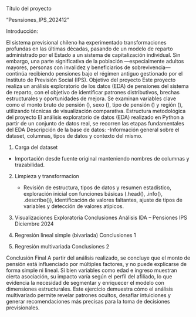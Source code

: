 Título del proyecto

“Pesnsiones_IPS_202412”

 Introducción: 
 
El sistema previsional chileno ha experimentado transformaciones profundas en las últimas décadas, pasando de un modelo de reparto administrado por el Estado a un sistema de capitalización individual. Sin embargo, una parte significativa de la población —especialmente adultos mayores, personas con invalidez y beneficiarios de sobrevivencia— continúa recibiendo pensiones bajo el régimen antiguo gestionado por el Instituto de Previsión Social (IPS).
Objetivo del proyecto
Este proyecto realiza un análisis exploratorio de los datos (EDA) de pensiones del sistema de reparto, con el objetivo de identificar patrones distributivos, brechas estructurales y oportunidades de mejora. Se examinan variables clave como el monto bruto de pensión (), sexo (), tipo de pensión () y región (), utilizando técnicas de visualización comparativa.
Estructura metodológica del proyecto
El análisis exploratorio de datos (EDA) realizado en Python a partir de un conjunto de datos real, se recorren las etapas fundamentales del EDA
Descripción de la base de datos: 
-Información general sobre el dataset, columnas, tipos de datos y contexto del mismo.
1.  Carga del dataset
   - Importación desde fuente original manteniendo nombres de columnas y trazabilidad.
2. Limpieza y transformacion
    - Revisión de estructura, tipos de datos y resumen estadístico, exploración inicial con
      funciones básicas (.head(), .info(), .describe()), identificación de valores faltantes, ajuste
     de tipos de variables y detección de valores atípicos.

3. Visualizaciones Exploratoria
    Conclusiones Análisis IDA – Pensiones IPS Diciembre 2024
4. Regresión lineal simple (bivariada)
   Conclusiones 1
5. Regresión multivariada
   Conclusiones 2

 Conclusión Final 
A partir del análisis realizado, se concluye que el monto de pensión está influenciado por múltiples factores, y no puede explicarse de forma simple ni lineal. Si bien variables como edad e ingreso muestran cierta asociación, su impacto varía según el perfil del afiliado, lo que evidencia la necesidad de segmentar y enriquecer el modelo con dimensiones estructurales. Este ejercicio demuestra cómo el análisis multivariado permite revelar patrones ocultos, desafiar intuiciones y generar recomendaciones más precisas para la toma de decisiones previsionales.
